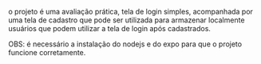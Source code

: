o projeto é uma avaliação prática, tela de login simples, acompanhada por uma tela de cadastro que pode ser utilizada para armazenar localmente usuários que podem utilizar a tela de login após cadastrados.

OBS: é necessário a instalação do nodejs e do expo para que o projeto funcione corretamente.
